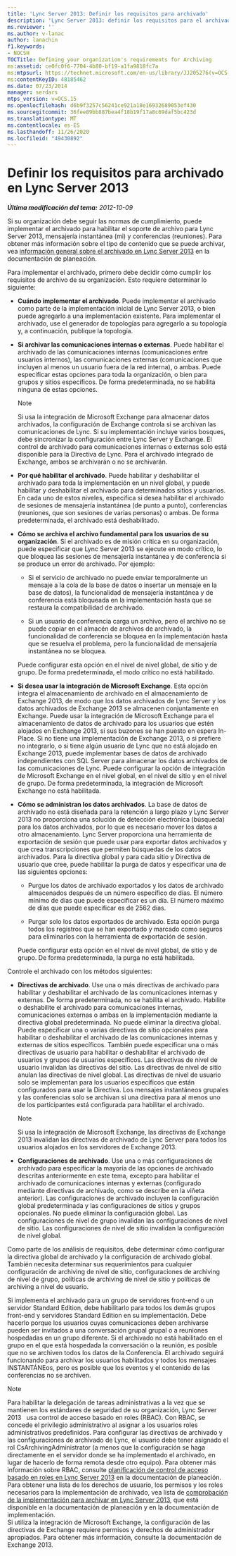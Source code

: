 ```yaml
---
title: 'Lync Server 2013: Definir los requisitos para archivado'
description: 'Lync Server 2013: definir los requisitos para el archivado.'
ms.reviewer: ''
ms.author: v-lanac
author: lanachin
f1.keywords:
- NOCSH
TOCTitle: Defining your organization's requirements for Archiving
ms:assetid: ce0fc0f6-7704-4b80-bf19-a1fa9818fc7a
ms:mtpsurl: https://technet.microsoft.com/en-us/library/JJ205276(v=OCS.15)
ms:contentKeyID: 48185462
ms.date: 07/23/2014
manager: serdars
mtps_version: v=OCS.15
ms.openlocfilehash: d6b9f3257c56241ce921a18e16932689053ef430
ms.sourcegitcommit: 36fee89bb887bea4f18b19f17a8c69daf5bc423d
ms.translationtype: MT
ms.contentlocale: es-ES
ms.lasthandoff: 11/26/2020
ms.locfileid: "49430892"
---
```

# <a name="defining-your-requirements-for-archiving-in-lync-server-2013"></a>Definir los requisitos para archivado en Lync Server 2013

<div data-xmlns="http://www.w3.org/1999/xhtml">

<div class="topic" data-xmlns="http://www.w3.org/1999/xhtml" data-msxsl="urn:schemas-microsoft-com:xslt" data-cs="https://msdn.microsoft.com/">

<div data-asp="https://msdn2.microsoft.com/asp">



</div>

<div id="mainSection">

<div id="mainBody">

<span> </span>

_**Última modificación del tema:** 2012-10-09_

Si su organización debe seguir las normas de cumplimiento, puede implementar el archivado para habilitar el soporte de archivo para Lync Server 2013, mensajería instantánea (mi) y conferencias (reuniones). Para obtener más información sobre el tipo de contenido que se puede archivar, vea [información general sobre el archivado en Lync Server 2013](lync-server-2013-overview-of-archiving.md) en la documentación de planeación.

Para implementar el archivado, primero debe decidir cómo cumplir los requisitos de archivo de su organización. Esto requiere determinar lo siguiente:

  - **Cuándo implementar el archivado**. Puede implementar el archivado como parte de la implementación inicial de Lync Server 2013, o bien puede agregarlo a una implementación existente. Para implementar el archivado, use el generador de topologías para agregarlo a su topología y, a continuación, publique la topología.

  - **Si archivar las comunicaciones internas o externas**. Puede habilitar el archivado de las comunicaciones internas (comunicaciones entre usuarios internos), las comunicaciones externas (comunicaciones que incluyen al menos un usuario fuera de la red interna), o ambas. Puede especificar estas opciones para toda la organización, o bien para grupos y sitios específicos. De forma predeterminada, no se habilita ninguna de estas opciones.
    
    <div>
    

    > [!NOTE]  
    > Si usa la integración de Microsoft Exchange para almacenar datos archivados, la configuración de Exchange controla si se archivan las comunicaciones de Lync. Si su implementación incluye varios bosques, debe sincronizar la configuración entre Lync Server y Exchange. El control de archivado para comunicaciones internas o externas solo está disponible para la Directiva de Lync. Para el archivado integrado de Exchange, ambos se archivarán o no se archivarán.

    
    </div>

  - **Por qué habilitar el archivado**. Puede habilitar y deshabilitar el archivado para toda la implementación en un nivel global, y puede habilitar y deshabilitar el archivado para determinados sitios y usuarios. En cada uno de estos niveles, especifica si desea habilitar el archivado de sesiones de mensajería instantánea (de punto a punto), conferencias (reuniones, que son sesiones de varias personas) o ambas. De forma predeterminada, el archivado está deshabilitado.

  - **Cómo se archiva el archivo fundamental para los usuarios de su organización**. Si el archivado es de misión crítica en su organización, puede especificar que Lync Server 2013 se ejecute en modo crítico, lo que bloquea las sesiones de mensajería instantánea y de conferencia si se produce un error de archivado. Por ejemplo:
    
      - Si el servicio de archivado no puede enviar temporalmente un mensaje a la cola de la base de datos o insertar un mensaje en la base de datos), la funcionalidad de mensajería instantánea y de conferencia está bloqueada en la implementación hasta que se restaura la compatibilidad de archivado.
    
      - Si un usuario de conferencia carga un archivo, pero el archivo no se puede copiar en el almacén de archivos de archivado, la funcionalidad de conferencia se bloquea en la implementación hasta que se resuelva el problema, pero la funcionalidad de mensajería instantánea no se bloquea.
    
    Puede configurar esta opción en el nivel de nivel global, de sitio y de grupo. De forma predeterminada, el modo crítico no está habilitado.

  - **Si desea usar la integración de Microsoft Exchange**. Esta opción integra el almacenamiento de archivado en el almacenamiento de Exchange 2013, de modo que los datos archivados de Lync Server y los datos archivados de Exchange 2013 se almacenen conjuntamente en Exchange. Puede usar la integración de Microsoft Exchange para el almacenamiento de datos de archivado para los usuarios que estén alojados en Exchange 2013, si sus buzones se han puesto en espera In-Place. Si no tiene una implementación de Exchange 2013, o si prefiere no integrarlo, o si tiene algún usuario de Lync que no está alojado en Exchange 2013, puede implementar bases de datos de archivado independientes con SQL Server para almacenar los datos archivados de las comunicaciones de Lync. Puede configurar la opción de integración de Microsoft Exchange en el nivel global, en el nivel de sitio y en el nivel de grupo. De forma predeterminada, la integración de Microsoft Exchange no está habilitada.

  - **Cómo se administran los datos archivados**. La base de datos de archivado no está diseñada para la retención a largo plazo y Lync Server 2013 no proporciona una solución de detección electrónica (búsqueda) para los datos archivados, por lo que es necesario mover los datos a otro almacenamiento. Lync Server proporciona una herramienta de exportación de sesión que puede usar para exportar datos archivados y que crea transcripciones que permiten búsquedas de los datos archivados. Para la directiva global y para cada sitio y Directiva de usuario que cree, puede habilitar la purga de datos y especificar una de las siguientes opciones:
    
      - Purgue los datos de archivado exportados y los datos de archivado almacenados después de un número específico de días. El número mínimo de días que puede especificar es un día. El número máximo de días que puede especificar es de 2562 días.
    
      - Purgar solo los datos exportados de archivado. Esta opción purga todos los registros que se han exportado y marcado como seguros para eliminarlos con la herramienta de exportación de sesión.
    
    Puede configurar esta opción en el nivel de nivel global, de sitio y de grupo. De forma predeterminada, la purga no está habilitada.

Controle el archivado con los métodos siguientes:

  - **Directivas de archivado**. Use una o más directivas de archivado para habilitar y deshabilitar el archivado de las comunicaciones internas y externas. De forma predeterminada, no se habilita el archivado. Habilite o deshabilite el archivado para comunicaciones internas, comunicaciones externas o ambas en la implementación mediante la directiva global predeterminada. No puede eliminar la directiva global. Puede especificar una o varias directivas de sitio opcionales para habilitar o deshabilitar el archivado de las comunicaciones internas y externas de sitios específicos. También puede especificar una o más directivas de usuario para habilitar o deshabilitar el archivado de usuarios y grupos de usuarios específicos. Las directivas de nivel de usuario invalidan las directivas del sitio. Las directivas de nivel de sitio anulan las directivas de nivel global. Las directivas de nivel de usuario solo se implementan para los usuarios específicos que están configurados para usar la Directiva. Los mensajes instantáneos grupales y las conferencias solo se archivan si una directiva para al menos uno de los participantes está configurada para habilitar el archivado.
    
    <div>
    

    > [!NOTE]  
    > Si usa la integración de Microsoft Exchange, las directivas de Exchange 2013 invalidan las directivas de archivado de Lync Server para todos los usuarios alojados en los servidores de Exchange 2013.

    
    </div>

  - **Configuraciones de archivado**. Use una o más configuraciones de archivado para especificar la mayoría de las opciones de archivado descritas anteriormente en este tema, excepto para habilitar el archivado de comunicaciones internas y externas (configurado mediante directivas de archivado, como se describe en la viñeta anterior). Las configuraciones de archivado incluyen la configuración global predeterminada y las configuraciones de sitios y grupos opcionales. No puede eliminar la configuración global. Las configuraciones de nivel de grupo invalidan las configuraciones de nivel de sitio. Las configuraciones de nivel de sitio invalidan la configuración de nivel global.

Como parte de los análisis de requisitos, debe determinar cómo configurar la directiva global de archivado y la configuración de archivado global. También necesita determinar sus requerimientos para cualquier configuración de archiving de nivel de sitio, configuraciones de archiving de nivel de grupo, políticas de archiving de nivel de sitio y políticas de archiving a nivel de usuario.

Si implementa el archivado para un grupo de servidores front-end o un servidor Standard Edition, debe habilitarlo para todos los demás grupos front-end y servidores Standard Edition en su implementación. Debe hacerlo porque los usuarios cuyas comunicaciones deben archivarse pueden ser invitados a una conversación grupal grupal o a reuniones hospedadas en un grupo diferente. Si el archivado no está habilitado en el grupo en el que está hospedada la conversación o la reunión, es posible que no se archiven todos los datos de la Conferencia. El archivado seguirá funcionando para archivar los usuarios habilitados y todos los mensajes INSTANTÁNEos, pero es posible que los eventos y el contenido de las conferencias no se archiven.

<div>


> [!NOTE]  
> Para habilitar la delegación de tareas administrativas a la vez que se mantienen los estándares de seguridad de su organización, Lync Server 2013 &nbsp; usa control de acceso basado en roles (RBAC). Con RBAC, se concede el privilegio administrativo al asignar a los usuarios roles administrativos predefinidos. Para configurar las directivas de archivado y las configuraciones de archivado de Lync, el usuario debe tener asignado el rol CsArchivingAdministrator (a menos que la configuración se haga directamente en el servidor donde se ha implementado el archivado, en lugar de hacerlo de forma remota desde otro equipo). Para obtener más información sobre RBAC, consulte <A href="lync-server-2013-planning-for-role-based-access-control.md">planificación de control de acceso basado en roles en Lync Server 2013</A> en la documentación de planeación. Para obtener una lista de los derechos de usuario, los permisos y los roles necesarios para la implementación de archivado, vea lista de <A href="lync-server-2013-deployment-checklist-for-archiving.md">comprobación de la implementación para archivar en Lync Server 2013</A>, que está disponible en la documentación de planeación y en la documentación de implementación.<BR>Si utiliza la integración de Microsoft Exchange, la configuración de las directivas de Exchange requiere permisos y derechos de administrador apropiados. Para obtener más información, consulte la documentación de Exchange 2013.



</div>

</div>

<span> </span>

</div>

</div>

</div>

